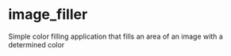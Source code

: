 # image_filler
Simple color filling application that fills an area of an image with a determined color
